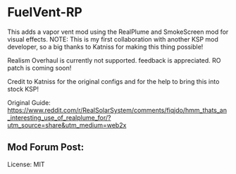 # FuelVent-RP
This adds a vapor vent mod using the RealPlume and SmokeScreen mod for visual effects.
NOTE: This is my first collaboration with another KSP mod developer, so a big thanks to Katniss for making this thing possible!

Realism Overhaul is currently not supported.
feedback is appreciated. RO patch is coming soon!

Credit to Katniss for the original configs and for the help to bring this into stock KSP!

Original Guide: https://www.reddit.com/r/RealSolarSystem/comments/fiqjdo/hmm_thats_an_interesting_use_of_realplume_for/?utm_source=share&utm_medium=web2x

Mod Forum Post: 
-----------------------------------------
License: MIT
